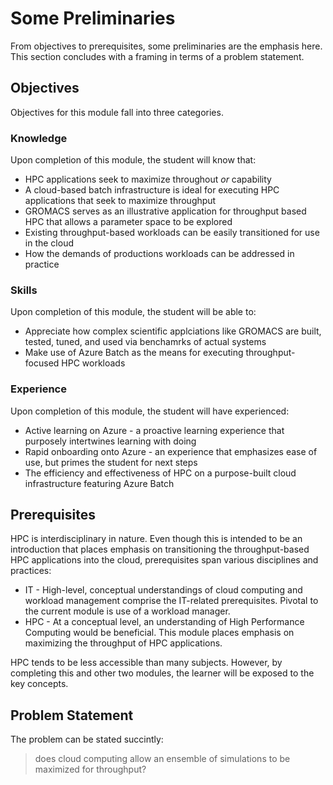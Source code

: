 # Some Preliminaries 

From objectives to prerequisites, some preliminaries are the emphasis here. This section concludes with a framing in terms of a problem statement. 

## Objectives 

Objectives for this module fall into three categories.

### Knowledge

Upon completion of this module, the student will know that:

- HPC applications seek to maximize throughout _or_ capability  
- A cloud-based batch infrastructure is ideal for executing HPC applications that seek to maximize throughput 
- GROMACS serves as an illustrative application for throughput based HPC that allows a parameter space to be explored 
- Existing throughput-based workloads can be easily transitioned for use in the cloud 
- How the demands of productions workloads can be addressed in practice 

### Skills

Upon completion of this module, the student will be able to:

- Appreciate how complex scientific applciations like GROMACS are built, tested, tuned, and used via benchamrks of actual systems 
- Make use of Azure Batch as the means for executing throughput-focused HPC workloads 

### Experience

Upon completion of this module, the student will have experienced:

- Active learning on Azure - a proactive learning experience that purposely intertwines learning with doing 
- Rapid onboarding onto Azure - an experience that emphasizes ease of use, but primes the student for next steps  
- The efficiency and effectiveness of HPC on a purpose-built cloud infrastructure featuring Azure Batch 

## Prerequisites 

HPC is interdisciplinary in nature. Even though this is intended to be an introduction that places emphasis on transitioning the throughput-based HPC applications into the cloud, prerequisites span various disciplines and practices:

- IT - High-level, conceptual understandings of cloud computing and workload management comprise the IT-related prerequisites. Pivotal to the current module is use of a workload manager. 
- HPC - At a conceptual level, an understanding of High Performance Computing would be beneficial. This module places emphasis on maximizing the throughput of HPC applications. 

HPC tends to be less accessible than many subjects. However, by completing this and other two modules, the learner will be exposed to the key concepts. 

## Problem Statement 

The problem can be stated succintly:

> does cloud computing allow an ensemble of simulations to be maximized for throughput?